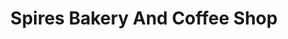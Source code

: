 ---
title: "Spires Bakery And Coffee Shop"
url: /chichester/spires-bakery-and-coffee-shop/
shop: bakery
---